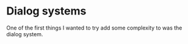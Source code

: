 # Dialog systems

One of the first things I wanted to try add some complexity to was the dialog system.